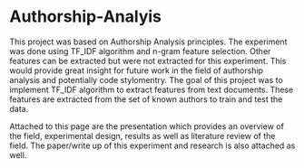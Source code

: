 # Authorship-Analyis
This project was based on Authorship Analysis principles. The experiment was done using TF_IDF algorithm and n-gram feature selection. Other features can be extracted but were not extracted for this experiment. This would provide great insight for future work in the field of authorship analysis and potentially code stylomentry. 
The goal of this project was to implement TF_IDF algorithm to extract features from text documents. These features are extracted from the set of known authors to train and test the data. 


Attached to this page are the presentation which provides an overview of the field, experimental design, results as well as literature review of the field. The paper/write up of this experiment and research is also attached as well. 
